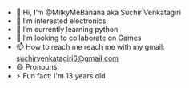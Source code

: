- 👋 Hi, I’m @MilkyMeBanana aka Suchir Venkatagiri
- 👀 I’m interested electronics 
- 🌱 I’m currently learning python
- 💞️ I’m looking to collaborate on Games
- 📫 How to reach me reach me with my gmail: suchirvenkatagiri6@gmail.com
- 😄 Pronouns: 
- ⚡ Fun fact: I'm 13 years old

<!---
MilkyMeBanana/MilkyMeBanana is a ✨ special ✨ repository because its `README.md` (this file) appears on your GitHub profile.
You can click the Preview link to take a look at your changes.
--->

